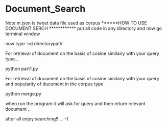 # Document_Search
Note:m.json is tweet data file used as corpus
******HOW TO USE DOCUMENT SERCH ************
put all code in any directory and now go terminal window

now type 'cd directorypath'

For retrieval of document on the basis of cosine similairy with your  query type...

python part1.py

For retrieval of document on the basis of cosine similairy with your  query and popularity of ducument in the corpus type

python merge.py


when run the program it will ask for query and then return relevant document ..

after all enjoy searching!! .. :-)
